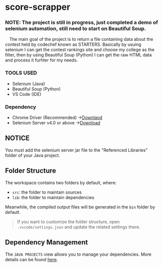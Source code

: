 # score-scrapper
### NOTE: The project is still in progress, just completed a demo of selenium automation, still need to start on Beautiful Soup.
&ensp;&ensp;The main goal of the project is to return a file containing data about the contest held by codechef known as STARTERS. Basically by usuing selenium I can get the contest rankings site and choose my college as the filter, then by using Beautiful Soup (Python) I can get the raw HTML data and process it furhter for my needs.

### TOOLS USED
- Selenium (Java)
- Beautiful Soup (Python)
- VS Code (IDE)

### Dependency
- Chrome Driver (Recommended)   ->[Downlaod](https://googlechromelabs.github.io/chrome-for-testing/)
- Selenium Server v4.0 or above ->[Download](https://www.selenium.dev/downloads/)
## NOTICE
  You must add the selenium server jar file to the "Referenced Libraries" folder of your Java project.
  
## Folder Structure

The workspace contains two folders by default, where:

- `src`: the folder to maintain sources
- `lib`: the folder to maintain dependencies

Meanwhile, the compiled output files will be generated in the `bin` folder by default.

> If you want to customize the folder structure, open `.vscode/settings.json` and update the related settings there.

## Dependency Management

The `JAVA PROJECTS` view allows you to manage your dependencies. More details can be found [here](https://github.com/microsoft/vscode-java-dependency#manage-dependencies).

